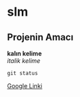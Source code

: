 # slm

## Projenin Amacı
**kalın kelime** <br/>
*italik kelime*

`git status`

[Google Linki](http://www.google.com)
